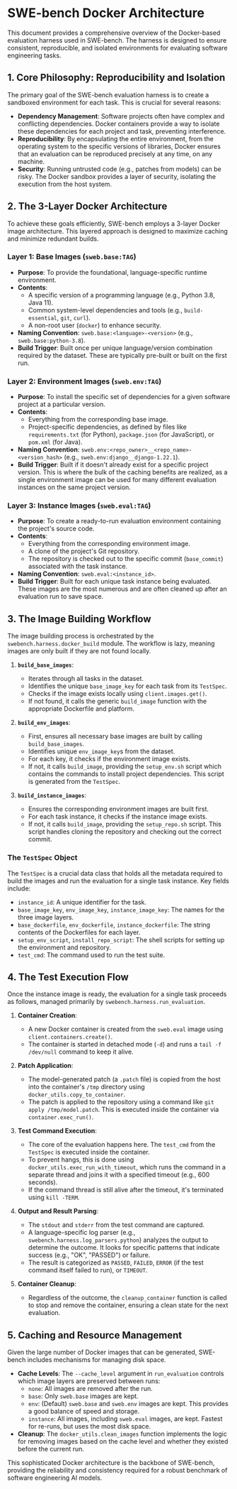 # SWE-bench Docker Architecture

This document provides a comprehensive overview of the Docker-based evaluation harness used in SWE-bench. The harness is designed to ensure consistent, reproducible, and isolated environments for evaluating software engineering tasks.

## 1. Core Philosophy: Reproducibility and Isolation

The primary goal of the SWE-bench evaluation harness is to create a sandboxed environment for each task. This is crucial for several reasons:

- **Dependency Management**: Software projects often have complex and conflicting dependencies. Docker containers provide a way to isolate these dependencies for each project and task, preventing interference.
- **Reproducibility**: By encapsulating the entire environment, from the operating system to the specific versions of libraries, Docker ensures that an evaluation can be reproduced precisely at any time, on any machine.
- **Security**: Running untrusted code (e.g., patches from models) can be risky. The Docker sandbox provides a layer of security, isolating the execution from the host system.

## 2. The 3-Layer Docker Architecture

To achieve these goals efficiently, SWE-bench employs a 3-layer Docker image architecture. This layered approach is designed to maximize caching and minimize redundant builds.

### Layer 1: Base Images (`sweb.base:TAG`)

- **Purpose**: To provide the foundational, language-specific runtime environment.
- **Contents**:
    - A specific version of a programming language (e.g., Python 3.8, Java 11).
    - Common system-level dependencies and tools (e.g., `build-essential`, `git`, `curl`).
    - A non-root user (`docker`) to enhance security.
- **Naming Convention**: `sweb.base:<language>-<version>` (e.g., `sweb.base:python-3.8`).
- **Build Trigger**: Built once per unique language/version combination required by the dataset. These are typically pre-built or built on the first run.

### Layer 2: Environment Images (`sweb.env:TAG`)

- **Purpose**: To install the specific set of dependencies for a given software project at a particular version.
- **Contents**:
    - Everything from the corresponding base image.
    - Project-specific dependencies, as defined by files like `requirements.txt` (for Python), `package.json` (for JavaScript), or `pom.xml` (for Java).
- **Naming Convention**: `sweb.env:<repo_owner>__<repo_name>-<version_hash>` (e.g., `sweb.env:django__django-1.22.1`).
- **Build Trigger**: Built if it doesn't already exist for a specific project version. This is where the bulk of the caching benefits are realized, as a single environment image can be used for many different evaluation instances on the same project version.

### Layer 3: Instance Images (`sweb.eval:TAG`)

- **Purpose**: To create a ready-to-run evaluation environment containing the project's source code.
- **Contents**:
    - Everything from the corresponding environment image.
    - A clone of the project's Git repository.
    - The repository is checked out to the specific commit (`base_commit`) associated with the task instance.
- **Naming Convention**: `sweb.eval:<instance_id>`.
- **Build Trigger**: Built for each unique task instance being evaluated. These images are the most numerous and are often cleaned up after an evaluation run to save space.

## 3. The Image Building Workflow

The image building process is orchestrated by the `swebench.harness.docker_build` module. The workflow is lazy, meaning images are only built if they are not found locally.

1.  **`build_base_images`**:
    - Iterates through all tasks in the dataset.
    - Identifies the unique `base_image_key` for each task from its `TestSpec`.
    - Checks if the image exists locally using `client.images.get()`.
    - If not found, it calls the generic `build_image` function with the appropriate Dockerfile and platform.

2.  **`build_env_images`**:
    - First, ensures all necessary base images are built by calling `build_base_images`.
    - Identifies unique `env_image_key`s from the dataset.
    - For each key, it checks if the environment image exists.
    - If not, it calls `build_image`, providing the `setup_env.sh` script which contains the commands to install project dependencies. This script is generated from the `TestSpec`.

3.  **`build_instance_images`**:
    - Ensures the corresponding environment images are built first.
    - For each task instance, it checks if the instance image exists.
    - If not, it calls `build_image`, providing the `setup_repo.sh` script. This script handles cloning the repository and checking out the correct commit.

### The `TestSpec` Object

The `TestSpec` is a crucial data class that holds all the metadata required to build the images and run the evaluation for a single task instance. Key fields include:
- `instance_id`: A unique identifier for the task.
- `base_image_key`, `env_image_key`, `instance_image_key`: The names for the three image layers.
- `base_dockerfile`, `env_dockerfile`, `instance_dockerfile`: The string contents of the Dockerfiles for each layer.
- `setup_env_script`, `install_repo_script`: The shell scripts for setting up the environment and repository.
- `test_cmd`: The command used to run the test suite.

## 4. The Test Execution Flow

Once the instance image is ready, the evaluation for a single task proceeds as follows, managed primarily by `swebench.harness.run_evaluation`.

1.  **Container Creation**:
    - A new Docker container is created from the `sweb.eval` image using `client.containers.create()`.
    - The container is started in detached mode (`-d`) and runs a `tail -f /dev/null` command to keep it alive.

2.  **Patch Application**:
    - The model-generated patch (a `.patch` file) is copied from the host into the container's `/tmp` directory using `docker_utils.copy_to_container`.
    - The patch is applied to the repository using a command like `git apply /tmp/model.patch`. This is executed inside the container via `container.exec_run()`.

3.  **Test Command Execution**:
    - The core of the evaluation happens here. The `test_cmd` from the `TestSpec` is executed inside the container.
    - To prevent hangs, this is done using `docker_utils.exec_run_with_timeout`, which runs the command in a separate thread and joins it with a specified timeout (e.g., 600 seconds).
    - If the command thread is still alive after the timeout, it's terminated using `kill -TERM`.

4.  **Output and Result Parsing**:
    - The `stdout` and `stderr` from the test command are captured.
    - A language-specific log parser (e.g., `swebench.harness.log_parsers.python`) analyzes the output to determine the outcome. It looks for specific patterns that indicate success (e.g., "OK", "PASSED") or failure.
    - The result is categorized as `PASSED`, `FAILED`, `ERROR` (if the test command itself failed to run), or `TIMEOUT`.

5.  **Container Cleanup**:
    - Regardless of the outcome, the `cleanup_container` function is called to stop and remove the container, ensuring a clean state for the next evaluation.

## 5. Caching and Resource Management

Given the large number of Docker images that can be generated, SWE-bench includes mechanisms for managing disk space.

- **Cache Levels**: The `--cache_level` argument in `run_evaluation` controls which image layers are preserved between runs:
    - `none`: All images are removed after the run.
    - `base`: Only `sweb.base` images are kept.
    - `env`: (Default) `sweb.base` and `sweb.env` images are kept. This provides a good balance of speed and storage.
    - `instance`: All images, including `sweb.eval` images, are kept. Fastest for re-runs, but uses the most disk space.
- **Cleanup**: The `docker_utils.clean_images` function implements the logic for removing images based on the cache level and whether they existed before the current run.

This sophisticated Docker architecture is the backbone of SWE-bench, providing the reliability and consistency required for a robust benchmark of software engineering AI models.